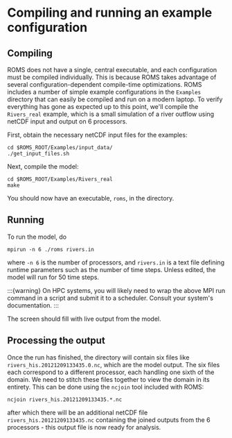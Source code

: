 # Compiling and running an example configuration

## Compiling
ROMS does not have a single, central executable, and each configuration must be compiled individually. This is because ROMS takes advantage of several configuration-dependent compile-time optimizations. ROMS includes a number of simple example configurations in the `Examples` directory that can easily be compiled and run on a modern laptop. To verify everything has gone as expected up to this point, we'll compile the `Rivers_real` example, which is a small simulation of a river outflow using netCDF input and output on 6 processors.

First, obtain the necessary netCDF input files for the examples:

```
cd $ROMS_ROOT/Examples/input_data/
./get_input_files.sh
```

Next, compile the model:

```
cd $ROMS_ROOT/Examples/Rivers_real
make
```

You should now have an executable, `roms`, in the directory. 

## Running
To run the model, do

```
mpirun -n 6 ./roms rivers.in
```

where `-n 6` is the number of processors, and `rivers.in` is a text file defining runtime parameters such as the number of time steps.
Unless edited, the model will run for 50 time steps.

:::{warning}
On HPC systems, you will likely need to wrap the above MPI run command in a script and submit it to a scheduler. Consult your system's documentation.
:::

The screen should fill with live output from the model.


## Processing the output
Once the run has finished, the directory will contain six files like `rivers_his.20121209133435.0.nc`, which are the model output. The six files each correspond to a different processor, each handling one sixth of the domain. We need to stitch these files together to view the domain in its entirety. This can be done using the `ncjoin` tool included with ROMS:

```
ncjoin rivers_his.20121209133435.*.nc
```

after which there will be an additional netCDF file `rivers_his.20121209133435.nc` containing the joined outputs from the 6 processors - this output file is now ready for analysis.
